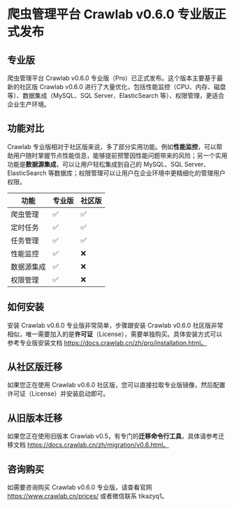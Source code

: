 # 爬虫管理平台 Crawlab v0.6.0 专业版正式发布

## 专业版

爬虫管理平台 Crawlab v0.6.0 专业版（Pro）已正式发布。这个版本主要基于最新的社区版 Crawlab v0.6.0 进行了大量优化，包括性能监控（CPU、内存、磁盘等）、数据集成（MySQL、SQL Server、ElasticSearch 等）、权限管理，更适合企业生产环境。

## 功能对比

Crawlab 专业版相对于社区版来说，多了部分实用功能。例如**性能监控**，可以帮助用户随时掌握节点性能信息，能够提前预警因性能问题带来的风险；另一个实用功能是**数据源集成**，可以让用户轻松集成到自己的 MySQL、SQL Server、ElasticSearch 等数据库；权限管理可以让用户在企业环境中更精细化的管理用户权限。

| 功能                                | 专业版             | 社区版             |
| ----------------------------------- | ------------------ | ------------------ |
| 爬虫管理                            | ✅ | ✅ |
| 定时任务                            | ✅ | ✅ |
| 任务管理                            | ✅ | ✅ |
| 性能监控     | ✅ | ❌                |
| 数据源集成 | ✅ | ❌                |
| 权限管理    | ✅ | ❌                |

## 如何安装

安装 Crawlab v0.6.0 专业版非常简单，步骤跟安装 Crawlab v0.6.0 社区版非常相似，唯一需要加入的是**许可证**（License），需要单独购买。具体安装方式可以参考专业版安装文档 https://docs.crawlab.cn/zh/pro/installation.html。

## 从社区版迁移

如果您正在使用 Crawlab v0.6.0 社区版，您可以直接拉取专业版镜像，然后配置许可证（License）并安装启动即可。

## 从旧版本迁移

如果您正在使用旧版本 Crawlab v0.5，有专门的**迁移命令行工具**，具体请参考迁移文档 https://docs.crawlab.cn/zh/migration/v0.6.html。

## 咨询购买

如需要咨询购买 Crawlab v0.6.0 专业版，请查看官网 https://www.crawlab.cn/prices/ 或者微信联系 tikazyq1。
